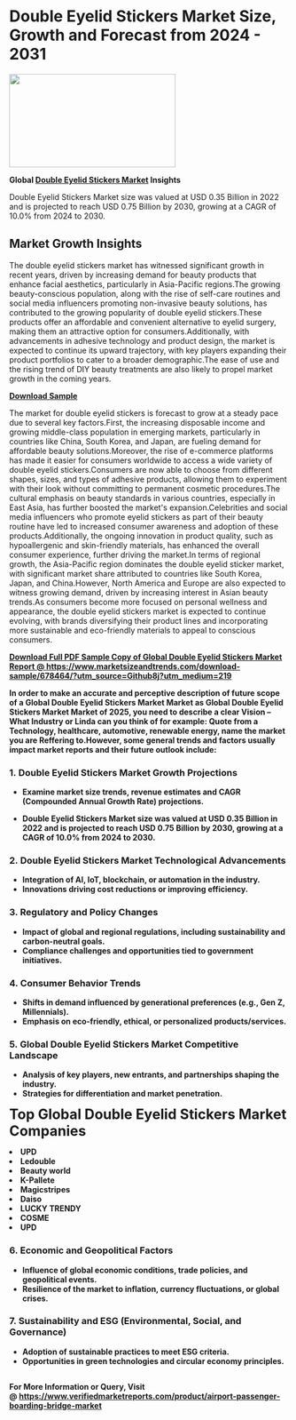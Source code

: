 <H1>Double Eyelid Stickers Market Size, Growth and Forecast from 2024 - 2031</H1><img class="aligncenter size-medium wp-image-584254" src="https://thirdeyenews.in/wp-content/uploads/2024/09/Global-Market-Research-300x168.jpeg" alt="" width="300" height="168" /><p><strong>Global&nbsp;<a href="https://www.marketsizeandtrends.com/download-sample/678464/?utm_source=Github8j?utm_medium=219">Double Eyelid Stickers Market</a> Insights</strong></p><p>Double Eyelid Stickers Market size was valued at USD 0.35 Billion in 2022 and is projected to reach USD 0.75 Billion by 2030, growing at a CAGR of 10.0% from 2024 to 2030.</p><p><h2>Market Growth Insights</h2> <p>The double eyelid stickers market has witnessed significant growth in recent years, driven by increasing demand for beauty products that enhance facial aesthetics, particularly in Asia-Pacific regions.The growing beauty-conscious population, along with the rise of self-care routines and social media influencers promoting non-invasive beauty solutions, has contributed to the growing popularity of double eyelid stickers.These products offer an affordable and convenient alternative to eyelid surgery, making them an attractive option for consumers.Additionally, with advancements in adhesive technology and product design, the market is expected to continue its upward trajectory, with key players expanding their product portfolios to cater to a broader demographic.The ease of use and the rising trend of DIY beauty treatments are also likely to propel market growth in the coming years.</p> <p><strong><a href="#">Download Sample</a></strong></p> <p>The market for double eyelid stickers is forecast to grow at a steady pace due to several key factors.First, the increasing disposable income and growing middle-class population in emerging markets, particularly in countries like China, South Korea, and Japan, are fueling demand for affordable beauty solutions.Moreover, the rise of e-commerce platforms has made it easier for consumers worldwide to access a wide variety of double eyelid stickers.Consumers are now able to choose from different shapes, sizes, and types of adhesive products, allowing them to experiment with their look without committing to permanent cosmetic procedures.The cultural emphasis on beauty standards in various countries, especially in East Asia, has further boosted the market's expansion.Celebrities and social media influencers who promote eyelid stickers as part of their beauty routine have led to increased consumer awareness and adoption of these products.Additionally, the ongoing innovation in product quality, such as hypoallergenic and skin-friendly materials, has enhanced the overall consumer experience, further driving the market.In terms of regional growth, the Asia-Pacific region dominates the double eyelid sticker market, with significant market share attributed to countries like South Korea, Japan, and China.However, North America and Europe are also expected to witness growing demand, driven by increasing interest in Asian beauty trends.As consumers become more focused on personal wellness and appearance, the double eyelid stickers market is expected to continue evolving, with brands diversifying their product lines and incorporating more sustainable and eco-friendly materials to appeal to conscious consumers.<p><strong><a href="#"></p><p><span class=""><strong>Download Full PDF Sample Copy of Global Double Eyelid Stickers Market Report</strong> @ <a href="https://www.marketsizeandtrends.com/download-sample/678464/?utm_source=Github8j?utm_medium=219" target="_blank">https://www.marketsizeandtrends.com/download-sample/678464/?utm_source=Github8j?utm_medium=219</a></span></p><p>In order to make an accurate and perceptive description of future scope of a Global&nbsp;Double Eyelid Stickers Market Market as Global&nbsp;Double Eyelid Stickers Market Market of 2025, you need to describe a clear Vision &ndash; What Industry or Linda can you think of for example: Quote from a Technology, healthcare, automotive, renewable energy, name the market you are Reffering to.However, some general trends and factors usually impact market reports and their future outlook include:</p><h3>1.&nbsp;<strong>Double Eyelid Stickers Market Growth Projections</strong></h3><ul><li>Examine market size trends, revenue estimates and CAGR (Compounded Annual Growth Rate) projections.</li><li><p>Double Eyelid Stickers Market size was valued at USD 0.35 Billion in 2022 and is projected to reach USD 0.75 Billion by 2030, growing at a CAGR of 10.0% from 2024 to 2030.</p></li></ul><h3>2.&nbsp;<strong>Double Eyelid Stickers Market Technological Advancements</strong></h3><ul><li>Integration of AI, IoT, blockchain, or automation in the industry.</li><li>Innovations driving cost reductions or improving efficiency.</li></ul><h3>3.&nbsp;<strong>Regulatory and Policy Changes</strong></h3><ul><li>Impact of global and regional regulations, including sustainability and carbon-neutral goals.</li><li>Compliance challenges and opportunities tied to government initiatives.</li></ul><h3>4.&nbsp;<strong>Consumer Behavior Trends</strong></h3><ul><li>Shifts in demand influenced by generational preferences (e.g., Gen Z, Millennials).</li><li>Emphasis on eco-friendly, ethical, or personalized products/services.</li></ul><h3>5.&nbsp;<strong>Global Double Eyelid Stickers Market Competitive Landscape</strong></h3><ul><li>Analysis of key players, new entrants, and partnerships shaping the industry.</li><li>Strategies for differentiation and market penetration.</li></ul><p data-pm-slice="1 1 []"><span style="color: inherit; font-family: inherit; font-size: 25px;">Top Global Double Eyelid Stickers Market Companies</span></p><div class="" data-test-id=""><p><li>UPD</li><li> Ledouble</li><li> Beauty world</li><li> K-Pallete</li><li> Magicstripes</li><li> Daiso</li><li> LUCKY TRENDY</li><li> COSME</li><li> UPD</li></p></div><h3>6.&nbsp;<strong>Economic and Geopolitical Factors</strong></h3><ul><li>Influence of global economic conditions, trade policies, and geopolitical events.</li><li>Resilience of the market to inflation, currency fluctuations, or global crises.</li></ul><h3>7.&nbsp;<strong>Sustainability and ESG (Environmental, Social, and Governance)</strong></h3><ul><li>Adoption of sustainable practices to meet ESG criteria.</li><li>Opportunities in green technologies and circular economy principles.</li></ul><h2><strong style="font-size: 14px;">For More Information or Query, Visit @&nbsp;</strong><a style="background-color: #ffffff; font-size: 14px;" href="https://www.marketsizeandtrends.com/report/double-eyelid-stickers-market/" target="_blank">https://www.verifiedmarketreports.com/product/airport-passenger-boarding-bridge-market</a></h2>